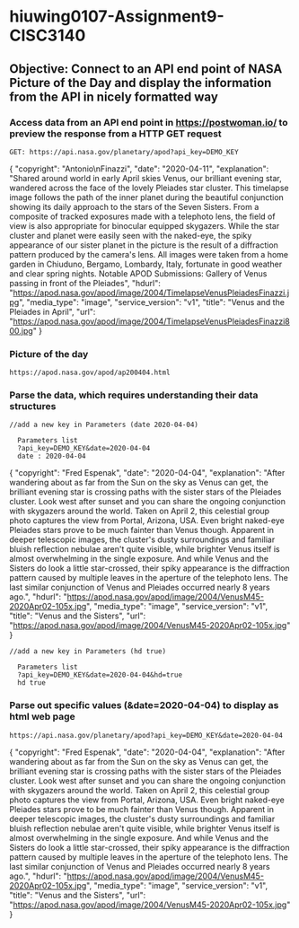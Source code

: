 # hiuwing0107-Assignment9-CISC3140
## Objective: Connect to an API end point of NASA Picture of the Day and display the information from the API in nicely   formatted way

### Access data from an API end point in https://postwoman.io/ to preview the response from a HTTP GET request

    GET: https://api.nasa.gov/planetary/apod?api_key=DEMO_KEY

{
  "copyright": "Antonio\nFinazzi",
  "date": "2020-04-11",
  "explanation": "Shared around world in early April skies Venus, our brilliant evening star, wandered across the face of the        lovely Pleiades star cluster. This timelapse image follows the path of the inner planet during the beautiful conjunction showing its daily approach to the stars of the Seven Sisters. From a composite of tracked exposures made with a telephoto lens, the field of view is also appropriate for binocular equipped skygazers. While the star cluster and planet were easily seen with the naked-eye, the spiky appearance of our sister planet in the picture is the result of a diffraction pattern produced by the camera's lens. All images were taken from a home garden in Chiuduno, Bergamo, Lombardy, Italy, fortunate in good weather and clear spring nights.   Notable APOD Submissions: Gallery of Venus passing in front of the Pleiades",
  "hdurl": "https://apod.nasa.gov/apod/image/2004/TimelapseVenusPleiadesFinazzi.jpg",
  "media_type": "image",
  "service_version": "v1",
  "title": "Venus and the Pleiades in April",
  "url": "https://apod.nasa.gov/apod/image/2004/TimelapseVenusPleiadesFinazzi800.jpg"
}

### Picture of the day
    https://apod.nasa.gov/apod/ap200404.html

### Parse the data, which requires understanding their data structures

    //add a new key in Parameters (date 2020-04-04)

      Parameters list
      ?api_key=DEMO_KEY&date=2020-04-04
      date : 2020-04-04

{
  "copyright": "Fred Espenak",
  "date": "2020-04-04",
  "explanation": "After wandering about as far from the Sun on the sky as Venus can get, the brilliant evening star is crossing paths with the sister stars of the Pleiades cluster. Look west after sunset and you can share the ongoing conjunction with skygazers around the world. Taken on April 2, this celestial group photo captures the view from Portal, Arizona, USA. Even bright naked-eye Pleiades stars prove to be much fainter than Venus though. Apparent in deeper telescopic images, the cluster's dusty surroundings and familiar bluish reflection nebulae aren't quite visible, while brighter Venus itself is almost overwhelming in the single exposure. And while Venus and the Sisters do look a little star-crossed, their spiky appearance is the diffraction pattern caused by multiple leaves in the aperture of the telephoto lens. The last similar conjunction of Venus and Pleiades occurred nearly 8 years ago.",
  "hdurl": "https://apod.nasa.gov/apod/image/2004/VenusM45-2020Apr02-105x.jpg",
  "media_type": "image",
  "service_version": "v1",
  "title": "Venus and the Sisters",
  "url": "https://apod.nasa.gov/apod/image/2004/VenusM45-2020Apr02-105x.jpg"
}

    //add a new key in Parameters (hd true)

      Parameters list
      ?api_key=DEMO_KEY&date=2020-04-04&hd=true
      hd true


### Parse out specific values (&date=2020-04-04) to display as html web page 

    https://api.nasa.gov/planetary/apod?api_key=DEMO_KEY&date=2020-04-04

{
  "copyright": "Fred Espenak",
  "date": "2020-04-04",
  "explanation": "After wandering about as far from the Sun on the sky as Venus can get, the brilliant evening star is crossing paths with the sister stars of the Pleiades cluster. Look west after sunset and you can share the ongoing conjunction with skygazers around the world. Taken on April 2, this celestial group photo captures the view from Portal, Arizona, USA. Even bright naked-eye Pleiades stars prove to be much fainter than Venus though. Apparent in deeper telescopic images, the cluster's dusty surroundings and familiar bluish reflection nebulae aren't quite visible, while brighter Venus itself is almost overwhelming in the single exposure. And while Venus and the Sisters do look a little star-crossed, their spiky appearance is the diffraction pattern caused by multiple leaves in the aperture of the telephoto lens. The last similar conjunction of Venus and Pleiades occurred nearly 8 years ago.",
  "hdurl": "https://apod.nasa.gov/apod/image/2004/VenusM45-2020Apr02-105x.jpg",
  "media_type": "image",
  "service_version": "v1",
  "title": "Venus and the Sisters",
  "url": "https://apod.nasa.gov/apod/image/2004/VenusM45-2020Apr02-105x.jpg"
}

